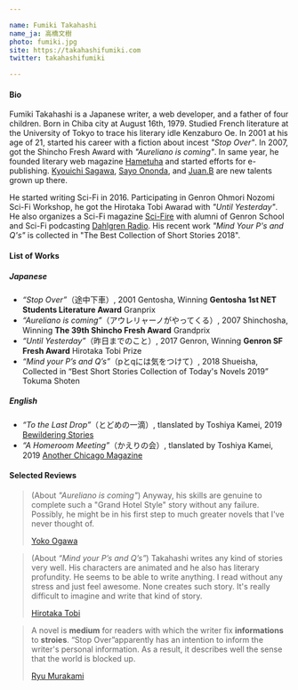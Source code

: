 ```yaml
---

name: Fumiki Takahashi  
name_ja: 高橋文樹  
photo: fumiki.jpg  
site: https://takahashifumiki.com  
twitter: takahashifumiki

---
```


#### Bio

<!--
高橋文樹は日本の作家。web開発者にして4児の父。1979年8月16日に千葉市に生まれる。大江健三郎の後を追って東京大学に入学し、フランス文学を専攻。2001年、『途中下車』で小説家デビュー。2007年、『アウレリャーノがやってくる』で新潮新人賞を受賞する。また、同年よりオンライン文芸誌破滅派を主催し、電子書籍を中心としたインディーズ出版に注力。佐川恭一、斧田小夜などの新しい才能の発掘を行なっている。
2016年よりSFへ進出。ゲンロン大森望SF創作講座に参加し、飛浩隆特別賞を受賞。同講座の受講生を中心としたグループSci-Fireの運営やSFポッドキャスト番組ダールグレンラジオのパーソナリティも務めた。再び商業出版での活動も再開し、「pとqには気をつけて」が2018年短編ベストコレクションに掲載されるなどの実績を残している。
-->

Fumiki Takahashi is a Japanese writer, a web developer, and a father of four children. Born in Chiba city at August 16th, 1979. Studied French literature at the University of Tokyo to trace his literary idle Kenzaburo Oe. In 2001 at his age of 21, started his career with a fiction about incest _"Stop Over"_. In 2007, got the Shincho Fresh Award with _"Aureliano is coming"_. In same year, he founded literary web magazine [Hametuha](https://hametuha.com) and started efforts for e-publishing. [Kyouichi Sagawa](https://twitter.com/kyoichi_sagawa), [Sayo Ononda](https://twitter.com/pigya), and [Juan.B](https://twitter.com/GreatJuanism) are new talents grown up there.

He started writing Sci-Fi in 2016. Participating in Genron Ohmori Nozomi Sci-Fi Workshop, he got the Hirotaka Tobi Awarad with _"Until Yesterday"_. He also organizes a Sci-Fi magazine [Sci-Fire](https://scifire.org) with alumni of Genron School and Sci-Fi podcasting [Dahlgren Radio](https://itunes.apple.com/jp/podcast/%E3%83%80%E3%83%BC%E3%83%AB%E3%82%B0%E3%83%AC%E3%83%B3%E3%83%A9%E3%82%B8%E3%82%AA/id1251322835?mt=2). His recent work _"Mind Your P's and Q's"_ is collected in "The Best Collection of Short Stories 2018". 

#### List of Works

##### Japanese

- _“Stop Over”_（途中下車）, 2001 Gentosha, Winning **Gentosha 1st NET Students Literature Award** Granprix
- _“Aureliano is coming”_（アウレリャーノがやってくる）, 2007 Shinchosha, Winning **The 39th Shincho Fresh Award** Grandprix
- _“Until Yesterday”_（昨日までのこと）, 2017 Genron, Winning **Genron SF Fresh Award** Hirotaka Tobi Prize
- _“Mind your P’s and Q’s”_（pとqには気をつけて）, 2018 Shueisha, Collected in “Best Short Stories Collection of Today's Novels 2019” Tokuma Shoten

##### English

- _“To the Last Drop”_（とどめの一滴）, tlanslated by Toshiya Kamei, 2019 [Bewildering Stories](http://www.bewilderingstories.com/issue813/last_drop.html)
- _“A Homeroom Meeting”_（かえりの会）, tlanslated by Toshiya Kamei, 2019 [Another Chicago Magazine](https://anotherchicagomagazine.net/2019/07/23/a-homeroom-meeting-by-fumiki-takahashi-translated-from-the-japanese-by-toshiya-kamei-2/)


#### Selected Reviews

<!--
とにかく、これだけ大勢の人物たちが入り乱れる話を、破綻させることなく最後まで引っ張って、一つの形に仕上げた力は本物だと思う。もしかすると高橋さんは、私などが考えるよりももっともっとスケールの大きな小説へ向かって、歩き出そうとしているのかもしれない。
小川洋子
-->

> (About _"Aureliano is coming"_) Anyway, his skills are genuine to complete such a "Grand Hotel Style" story without any failure. Possibly, he might be  in his first step to much greater novels that I've never thought of.
> 
> [Yoko Ogawa](https://en.wikipedia.org/wiki/Y%C5%8Dko_Ogawa)

<!--
高橋さんは何を書かせてもまあうまい。キャラも書けるし、 文学的な含みも感じさせるし、何でもできる感じ。どこにもストレスを感じさせずに、べらぼうに上手いものを読んだ印象が残る。こんなことを考える人はいないし、一からあれを思いついて書けるというのは、大変なもの。 — 飛浩隆
-->

> (About _“Mind your P’s and Q’s”_) Takahashi writes any kind of stories very well. His characters are animated and he also has literary profundity. He seems to be able to write anything. I read without any stress and just feel awesome. None creates such story. It's really difficult to imagine and write that kind of story.
> 
> [Hirotaka Tobi](https://en.wikipedia.org/wiki/Hirotaka_Tobi)

<!--
小説とは、自分が持っている「情報」を「物語」に織り込んで、読む人に「伝える」ものだ。この個人的な情報と伝えようという意思を、『途中下車』は持っていた。結果として現代の閉塞感が見事に描かれている。 — 村上龍
-->

> A novel is **medium** for readers with which the writer fix **informations** to **stroies**. “Stop Over”apparently has an intention to inform the writer's personal information. As a result, it describes well the sense that the world is blocked up.
> 
> [Ryu Murakami](https://en.wikipedia.org/wiki/Ry%C5%AB_Murakami)


